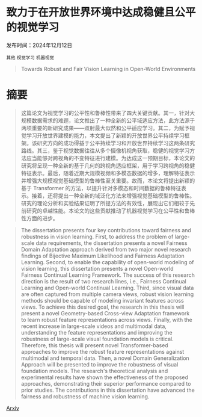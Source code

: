 # 致力于在开放世界环境中达成稳健且公平的视觉学习

发布时间：2024年12月12日

`其他` `视觉学习` `机器视觉`

> Towards Robust and Fair Vision Learning in Open-World Environments

# 摘要

> 这篇论文为视觉学习的公平性和鲁棒性带来了四大关键贡献。其一，针对大规模数据需求的难题，论文推出了一种全新的公平域适应方法，此方法源于两项重要的新研究成果——双射最大似然和公平适应学习。其二，为赋予视觉学习开放世界建模的能力，本文提出了新颖的开放世界公平持续学习框架。该研究方向的成功得益于公平持续学习和开放世界持续学习这两条研究路线。其三，鉴于视觉数据往往从多个摄像机视角获取，稳健的视觉学习方法应当能够对跨视角的不变特征进行建模。为达成这一预期目标，本论文的研究将呈现一种全新的基于几何的跨视角适应框架，用于学习跨视角的稳健特征表示。最后，随着近期大规模视频和多模态数据的增多，理解特征表示并增强大规模视觉基础模型的鲁棒性至关重要。故而，本论文将提出新颖的基于 Transformer 的方法，以提升针对多模态和时间数据的鲁棒特征表示。接着，还将提出一种全新的域泛化方法来增强视觉基础模型的鲁棒性。研究的理论分析和实验结果证明了所提方法的有效性，展现出它们相较于先前研究的卓越性能。本论文的这些贡献推动了机器视觉学习在公平性和鲁棒性方面的进步。

> The dissertation presents four key contributions toward fairness and robustness in vision learning. First, to address the problem of large-scale data requirements, the dissertation presents a novel Fairness Domain Adaptation approach derived from two major novel research findings of Bijective Maximum Likelihood and Fairness Adaptation Learning. Second, to enable the capability of open-world modeling of vision learning, this dissertation presents a novel Open-world Fairness Continual Learning Framework. The success of this research direction is the result of two research lines, i.e., Fairness Continual Learning and Open-world Continual Learning. Third, since visual data are often captured from multiple camera views, robust vision learning methods should be capable of modeling invariant features across views. To achieve this desired goal, the research in this thesis will present a novel Geometry-based Cross-view Adaptation framework to learn robust feature representations across views. Finally, with the recent increase in large-scale videos and multimodal data, understanding the feature representations and improving the robustness of large-scale visual foundation models is critical. Therefore, this thesis will present novel Transformer-based approaches to improve the robust feature representations against multimodal and temporal data. Then, a novel Domain Generalization Approach will be presented to improve the robustness of visual foundation models. The research's theoretical analysis and experimental results have shown the effectiveness of the proposed approaches, demonstrating their superior performance compared to prior studies. The contributions in this dissertation have advanced the fairness and robustness of machine vision learning.

[Arxiv](https://arxiv.org/abs/2412.09439)